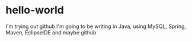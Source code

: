 # hello-world
I'm trying out github
I'm going to be writing in Java, using MySQL, Spring, Maven, EclipseIDE and maybe github
